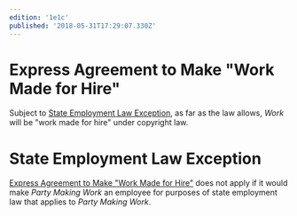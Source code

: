```yaml
---
edition: '1e1c'
published: '2018-05-31T17:29:07.330Z'
---
```


# Express Agreement to Make "Work Made for Hire"

Subject to [State Employment Law Exception](#state-employment-law-exception), as far as the law allows, _Work_ will be "work made for hire" under copyright law.

# State Employment Law Exception

[Express Agreement to Make "Work Made for Hire"](#express-agreement-to-make-work-made-for-hire) does not apply if it would make _Party Making Work_ an employee for purposes of state employment law that applies to _Party Making Work_.
